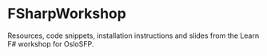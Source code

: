 FSharpWorkshop
==============

Resources, code snippets, installation instructions and slides from the Learn F# workshop for OsloSFP.
